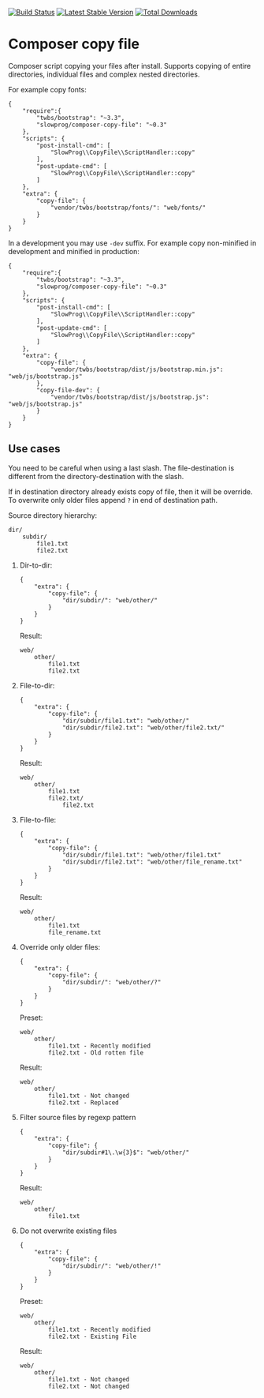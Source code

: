 [![Build Status](https://travis-ci.org/slowprog/CopyFile.svg?branch=master)](https://travis-ci.org/slowprog/CopyFile)
[![Latest Stable Version](https://poser.pugx.org/slowprog/composer-copy-file/version)](https://packagist.org/packages/slowprog/composer-copy-file)
[![Total Downloads](https://poser.pugx.org/slowprog/composer-copy-file/downloads)](https://packagist.org/packages/slowprog/composer-copy-file)

# Composer copy file

Composer script copying your files after install. Supports copying of entire directories, individual files and complex nested directories.

For example copy fonts:

```
{
    "require":{
        "twbs/bootstrap": "~3.3",
        "slowprog/composer-copy-file": "~0.3"
    },
    "scripts": {
        "post-install-cmd": [
            "SlowProg\\CopyFile\\ScriptHandler::copy"
        ],
        "post-update-cmd": [
            "SlowProg\\CopyFile\\ScriptHandler::copy"
        ]
    },
    "extra": {
        "copy-file": {
            "vendor/twbs/bootstrap/fonts/": "web/fonts/"
        }
    }
}
```

In a development you may use `-dev` suffix. For example copy non-minified in development and minified in production:

```
{
    "require":{
        "twbs/bootstrap": "~3.3",
        "slowprog/composer-copy-file": "~0.3"
    },
    "scripts": {
        "post-install-cmd": [
            "SlowProg\\CopyFile\\ScriptHandler::copy"
        ],
        "post-update-cmd": [
            "SlowProg\\CopyFile\\ScriptHandler::copy"
        ]
    },
    "extra": {
        "copy-file": {
            "vendor/twbs/bootstrap/dist/js/bootstrap.min.js": "web/js/bootstrap.js"
        },
        "copy-file-dev": {
            "vendor/twbs/bootstrap/dist/js/bootstrap.js": "web/js/bootstrap.js"
        }
    }
}
```

## Use cases

You need to be careful when using a last slash. The file-destination is different from the directory-destination with the slash.

If in destination directory already exists copy of file, then it will be override. To overwrite only older files append `?` in end of destination path.

Source directory hierarchy:

```
dir/
    subdir/
        file1.txt
        file2.txt
```

1. Dir-to-dir:

    ```
    {
        "extra": {
            "copy-file": {
                "dir/subdir/": "web/other/"
            }
        }
    }
    ```

    Result:

    ```
    web/
        other/
            file1.txt
            file2.txt
    ```

2. File-to-dir:

    ```
    {
        "extra": {
            "copy-file": {
                "dir/subdir/file1.txt": "web/other/"
                "dir/subdir/file2.txt": "web/other/file2.txt/"
            }
        }
    }
    ```

    Result:

    ```
    web/
        other/
            file1.txt
            file2.txt/
                file2.txt
    ```

3. File-to-file:

    ```
    {
        "extra": {
            "copy-file": {
                "dir/subdir/file1.txt": "web/other/file1.txt"
                "dir/subdir/file2.txt": "web/other/file_rename.txt"
            }
        }
    }
    ```

    Result:

    ```
    web/
        other/
            file1.txt
            file_rename.txt
    ```

4. Override only older files:

    ```
    {
        "extra": {
            "copy-file": {
                "dir/subdir/": "web/other/?"
            }
        }
    }
    ```
    
    Preset:
    
    ```
    web/
        other/
            file1.txt - Recently modified
            file2.txt - Old rotten file
    ```
    
    Result:

    ```
    web/
        other/
            file1.txt - Not changed
            file2.txt - Replaced
    ```
    
5. Filter source files by regexp pattern

    ```
    {
        "extra": {
            "copy-file": {
                "dir/subdir#1\.\w{3}$": "web/other/"
            }
        }
    }
    ```

    Result:

    ```
    web/
        other/
            file1.txt
    ```

6. Do not overwrite existing files

    ```
    {
        "extra": {
            "copy-file": {
                "dir/subdir/": "web/other/!"
            }
        }
    }
    ```
    
    Preset:
    
    ```
    web/
        other/
            file1.txt - Recently modified
            file2.txt - Existing File
    ```
    
    Result:

    ```
    web/
        other/
            file1.txt - Not changed
            file2.txt - Not changed
    ```
    
